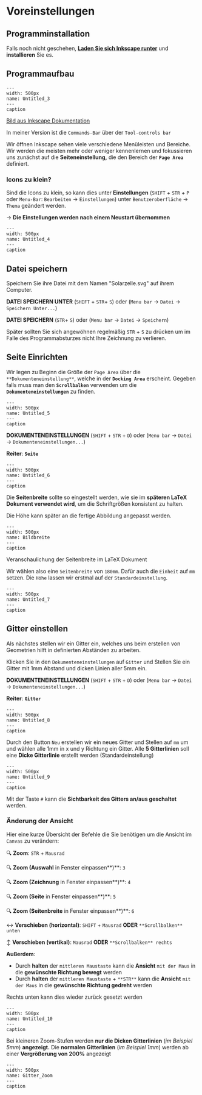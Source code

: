 # Voreinstellungen

## Programminstallation

Falls noch nicht geschehen, [**Laden Sie sich Inkscape runter**](https://inkscape.org/de/release/inkscape-1.0.1/) und **installieren** Sie es.

## **Programmaufbau**

```{figure} Inkscape/Untitled_3.png 
--- 
width: 500px 
name: Untitled_3
--- 
caption 
``` 

[Bild aus Inkscape Dokumentation](https://inkscape-manuals.readthedocs.io/en/latest/interface.html)

In meiner Version ist die `Commands-Bar` über der `Tool-controls bar`

Wir öffnen Inkscape sehen viele verschiedene Menüleisten und Bereiche. Wir werden die meisten mehr oder weniger kennenlernen und fokussieren uns zunächst auf die **Seiteneinstellung,** die den Bereich der **`Page Area`** definiert.

### Icons zu klein?

Sind die Icons zu klein, so kann dies unter **Einstellungen** (`SHIFT` + `STR` + `P` oder `Menu-Bar`: `Bearbeiten` → `Einstellungen`) unter `Benutzeroberfläche` → `Thema` geändert werden. 

→ **Die Einstellungen werden nach einem Neustart übernommen**

```{figure} Inkscape/Untitled_4.png 
--- 
width: 500px 
name: Untitled_4
--- 
caption 
``` 

## Datei speichern

Speichern Sie ihre Datei mit dem Namen "Solarzelle.svg" auf ihrem Computer.

**DATEI SPEICHERN UNTER**
(`SHIFT` + `STR`+ `S`) oder (`Menu bar` → `Datei` →  `Speichern Unter...`)

**DATEI SPEICHERN** 
(`STR`+ `S`) oder (`Menu bar` → `Datei` →  `Speichern`)

Später sollten Sie sich angewöhnen regelmäßig `STR` + `S` zu drücken um im Falle des Programmabsturzes nicht Ihre Zeichnung zu verlieren.

## **Seite Einrichten**

Wir legen zu Beginn die Größe der `Page Area` über die `**Dokumenteneinstellung**`, welche in der **`Docking Area`** erscheint. Gegeben falls muss man den **`Scrollbalken`** verwenden um die **`Dokumenteneinstellungen`** zu finden.

```{figure} Inkscape/Untitled_5.png 
--- 
width: 500px 
name: Untitled_5
--- 
caption 
``` 

**DOKUMENTENEINSTELLUNGEN**
(`SHIFT` + `STR` + `D`) oder (`Menu bar` → `Datei` →  `Dokumenteneinstellungen...`)

**Reiter**: **`Seite`**

```{figure} Inkscape/Untitled_6.png 
--- 
width: 500px 
name: Untitled_6
--- 
caption 
``` 

Die **Seitenbreite** sollte so eingestellt werden, wie sie im **späteren LaTeX Dokument verwendet wird**, um die Schriftgrößen konsistent zu halten.

Die Höhe kann später an die fertige Abbildung angepasst werden.

```{figure} Inkscape/Bildbreite.png 
--- 
width: 500px 
name: Bildbreite
--- 
caption 
``` 

Veranschaulichung der Seitenbreite im LaTeX Dokument

Wir wählen also eine `Seitenbreite` von `180mm`. Dafür auch die `Einheit` auf `mm` setzen. Die `Höhe` lassen wir erstmal auf der `Standardeinstellung`.

```{figure} Inkscape/Untitled_7.png 
--- 
width: 500px 
name: Untitled_7
--- 
caption 
``` 

## Gitter einstellen

Als nächstes stellen wir ein Gitter ein, welches uns beim erstellen von Geometrien hilft in definierten Abständen zu arbeiten.

Klicken Sie in den `Dokumenteneinstellungen` auf `Gitter` und Stellen Sie ein Gitter mit 1mm Abstand und dicken Linien aller 5mm ein.

**DOKUMENTENEINSTELLUNGEN**
(`SHIFT` + `STR` + `D`) oder (`Menu bar` → `Datei` →  `Dokumenteneinstellungen...`)

**Reiter**: **`Gitter`**

```{figure} Inkscape/Untitled_8.png 
--- 
width: 500px 
name: Untitled_8
--- 
caption 
``` 

Durch den Button `Neu` erstellen wir ein neues Gitter und Stellen auf `mm` um und wählen alle 1mm in x und y Richtung ein Gitter. Alle **5 Gitterlinien** soll eine **Dicke Gitterlinie** erstellt werden (Standardeinstellung)

```{figure} Inkscape/Untitled_9.png 
--- 
width: 500px 
name: Untitled_9
--- 
caption 
``` 

Mit der Taste `#` kann die **Sichtbarkeit des Gitters an/aus geschaltet** werden.

### Änderung der Ansicht

Hier eine kurze Übersicht der Befehle die Sie benötigen um die Ansicht im `Canvas` zu verändern:

🔍 **Zoom**: `STR` + `Mausrad`

🔍 **Zoom (Auswahl** in Fenster einpassen**)**: `3`

🔍 **Zoom (Zeichnung** in Fenster einpassen**)**: `4`

🔍 **Zoom (Seite** in Fenster einpassen**)**: `5`

🔍 **Zoom (Seitenbreite** in Fenster einpassen**)**: `6`

↔️ **Verschieben (horizontal)**: `SHIFT` +  `Mausrad`   **ODER**   `**Scrollbalken** unten`

↕️ **Verschieben (vertikal)**: `Mausrad`   **ODER**   `**Scrollbalken** rechts`

**Außerdem**: 

- Durch **halten** der `mittleren Maustaste` kann die **Ansicht** `mit der Maus` in die **gewünschte Richtung bewegt** werden
- Durch **halten** der `mittleren Maustaste`  + `**STR**` kann die **Ansicht** `mit der Maus` in die **gewünschte Richtung gedreht** werden

Rechts unten kann dies wieder zurück gesetzt werden

```{figure} Inkscape/Untitled_10.png 
--- 
width: 500px 
name: Untitled_10
--- 
caption 
``` 

Bei kleineren Zoom-Stufen werden **nur die Dicken Gitterlinien** (*im Beispiel 5mm*) **angezeigt.**  Die **normalen Gitterlinien** (*im Beispiel 1mm*) werden ab einer **Vergrößerung von 200%** angezeigt

```{figure} Inkscape/Gitter_Zoom.gif 
--- 
width: 500px 
name: Gitter_Zoom
--- 
caption 
``` 
